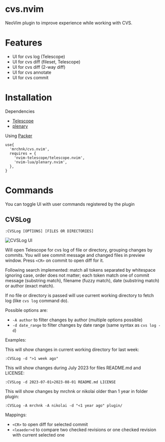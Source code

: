 <!-- panvimdoc-ignore-start -->

cvs.nvim
========

NeoVim plugin to improve experience while working with CVS.

<!-- panvimdoc-ignore-end -->

Features
========

* UI for cvs log (Telescope)
* UI for cvs diff (fileset, Telescope)
* UI for cvs diff (2-way diff)
* UI for cvs annotate
* UI for cvs commit

Installation
============

Dependencies

* [Telescope](https://github.com/nvim-telescope/telescope.nvim)
* [plenary](https://github.com/nvim-lua/plenary.nvim)

Using [Packer](https://github.com/wbthomason/packer.nvim)

    use{
      'mrchnk/cvs.nvim',
      requires = {
        'nvim-telescope/telescope.nvim',
        'nvim-lua/plenary.nvim',
      },
    }

Commands
========

You can toggle UI with user commands registered by the plugin

<!-- panvimdoc-ignore-start -->
CVSLog
------

    :CVSLog [OPTIONS] [FILES OR DIRECTORIES]

![CVSLog UI](https://github.com/mrchnk/cvs.nvim/assets/524109/520b39da-9b14-42ae-9978-d7fb3c5a81b4)

<!-- panvimdoc-ignore-end -->
<!-- panvimdoc-include-comment
```vimdoc
------------------------------------------------------------------------------
`:CVSLog [OPTIONS] [FILES OR DIRECTORIES]`                           *:CVSLog*
``` -->

Will open Telescope for cvs log of file or directory, grouping changes by
commits. You will see commit message and changed files in preview window.
Press `<CR>` on commit to open diff for it.

Following search implemented: match all tokens separated by whitespace
ignoring case, order does not matter; each token match one of commit message
(substring match), filename (fuzzy match), date (substring match) or author
(exact match).

If no file or directory is passed will use current working directory to fetch
log (like `cvs log` command do).

Possible options are:

* `-A author` to filter changes by author (multiple options possible)
* `-d date_range` to filter changes by date range (same syntax
  as `cvs log -d`)

Examples:

This will show changes in current working directory for last week:

    :CVSLog -d ">1 week ago"

This will show changes during July 2023 for files README.md and LICENSE:

    :CVSLog -d 2023-07-01>2023-08-01 README.md LICENSE

This will show changes by mrchnk or nikolai older than 1 year in folder
plugin:

    :CVSLog -A mrchnk -A nikolai -d "<1 year ago" plugin/

Mappings:

* `<CR>` to open diff for selected commit
* `<leaeder>d` to compare two checked revisions or one checked revision with
  current selected one

